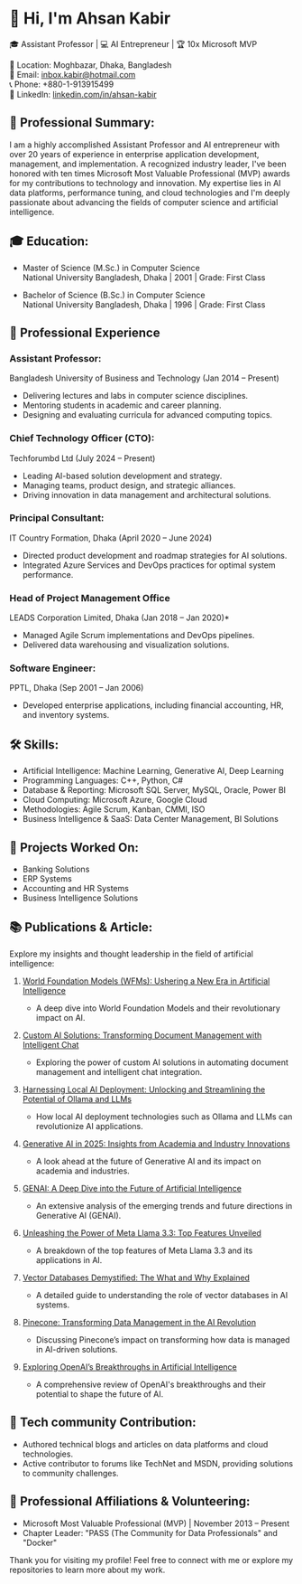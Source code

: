 # 👋 Hi, I'm Ahsan Kabir  

🎓 Assistant Professor | 💻 AI Entrepreneur | 🏆 10x Microsoft MVP 

📍 Location: Moghbazar, Dhaka, Bangladesh  
📧 Email: [inbox.kabir@hotmail.com](mailto:inbox.kabir@hotmail.com)  
📞 Phone: +880-1-913915499  
🔗 LinkedIn: [linkedin.com/in/ahsan-kabir](https://linkedin.com/in/ahsan-kabir)  

## 🏅 Professional Summary:  
I am a highly accomplished Assistant Professor and AI entrepreneur with over 20 years of experience in enterprise application development, management, and implementation. A recognized industry leader, I've been honored with ten times Microsoft Most Valuable Professional (MVP) awards for my contributions to technology and innovation. My expertise lies in AI data platforms, performance tuning, and cloud technologies and I'm deeply passionate about advancing the fields of computer science and artificial intelligence.  

## 🎓 Education:  
- Master of Science (M.Sc.) in Computer Science  
  National University Bangladesh, Dhaka | 2001 | Grade: First Class  

- Bachelor of Science (B.Sc.) in Computer Science  
  National University Bangladesh, Dhaka | 1996 | Grade: First Class  

## 💼 Professional Experience  

### Assistant Professor:  
Bangladesh University of Business and Technology (Jan 2014 – Present)  
- Delivering lectures and labs in computer science disciplines.  
- Mentoring students in academic and career planning.  
- Designing and evaluating curricula for advanced computing topics.  

### Chief Technology Officer (CTO):  
Techforumbd Ltd (July 2024 – Present)  
- Leading AI-based solution development and strategy.  
- Managing teams, product design, and strategic alliances.  
- Driving innovation in data management and architectural solutions.  

### Principal Consultant:  
IT Country Formation, Dhaka (April 2020 – June 2024)  
- Directed product development and roadmap strategies for AI solutions.  
- Integrated Azure Services and DevOps practices for optimal system performance.  

### Head of Project Management Office  
LEADS Corporation Limited, Dhaka (Jan 2018 – Jan 2020)*  
- Managed Agile Scrum implementations and DevOps pipelines.  
- Delivered data warehousing and visualization solutions.  

### Software Engineer:  
PPTL, Dhaka (Sep 2001 – Jan 2006)  
- Developed enterprise applications, including financial accounting, HR, and inventory systems.  

## 🛠 Skills:  
- Artificial Intelligence: Machine Learning, Generative AI, Deep Learning  
- Programming Languages: C++, Python, C#  
- Database & Reporting: Microsoft SQL Server, MySQL, Oracle, Power BI  
- Cloud Computing: Microsoft Azure, Google Cloud  
- Methodologies: Agile Scrum, Kanban, CMMI, ISO  
- Business Intelligence & SaaS: Data Center Management, BI Solutions  


## 🔬 Projects Worked On:  
- Banking Solutions  
- ERP Systems  
- Accounting and HR Systems  
- Business Intelligence Solutions  


## 📚 Publications & Article:

Explore my insights and thought leadership in the field of artificial intelligence:  

1. [World Foundation Models (WFMs): Ushering a New Era in Artificial Intelligence](https://www.linkedin.com/pulse/world-foundation-models-wfms-ushering-new-era-artificial-ahsan-kabir-vtjqc/?trackingId=6uMrCtSHRfOPsa2%2ByWl4Cg%3D%3D)  
   - A deep dive into World Foundation Models and their revolutionary impact on AI.  

2. [Custom AI Solutions: Transforming Document Management with Intelligent Chat](https://www.linkedin.com/pulse/custom-ai-solutions-transforming-document-management-chat-ahsan-kabir-mh7wc/?trackingId=6uMrCtSHRfOPsa2%2ByWl4Cg%3D%3D)  
   - Exploring the power of custom AI solutions in automating document management and intelligent chat integration.  

3. [Harnessing Local AI Deployment: Unlocking and Streamlining the Potential of Ollama and LLMs](https://www.linkedin.com/pulse/harnessing-local-ai-deployment-unlocking-streamlining-ahsan-kabir-vliac/?trackingId=6uMrCtSHRfOPsa2%2ByWl4Cg%3D%3D)  
   - How local AI deployment technologies such as Ollama and LLMs can revolutionize AI applications.  

4. [Generative AI in 2025: Insights from Academia and Industry Innovations](https://www.linkedin.com/pulse/generative-ai-2025-insights-from-academia-industry-ahsan-kabir-oosfc/?trackingId=6uMrCtSHRfOPsa2%2ByWl4Cg%3D%3D)  
   - A look ahead at the future of Generative AI and its impact on academia and industries.  

5. [GENAI: A Deep Dive into the Future of Artificial Intelligence](https://www.linkedin.com/pulse/genai-deep-dive-future-artificial-intelligence-ahsan-kabir-c7koc/?trackingId=6uMrCtSHRfOPsa2%2ByWl4Cg%3D%3D)  
   - An extensive analysis of the emerging trends and future directions in Generative AI (GENAI).  

6. [Unleashing the Power of Meta Llama 3.3: Top Features Unveiled](https://www.linkedin.com/pulse/unleashing-power-meta-llama-33-top-features-unveiled-ahsan-kabir-azasc/?trackingId=6uMrCtSHRfOPsa2%2ByWl4Cg%3D%3D)  
   - A breakdown of the top features of Meta Llama 3.3 and its applications in AI.  

7. [Vector Databases Demystified: The What and Why Explained](https://www.linkedin.com/pulse/vector-databases-demystified-what-why-explained-ahsan-kabir-ztztc/?trackingId=6uMrCtSHRfOPsa2%2ByWl4Cg%3D%3D)  
   - A detailed guide to understanding the role of vector databases in AI systems.  

8. [Pinecone: Transforming Data Management in the AI Revolution](https://www.linkedin.com/pulse/pinecone-transforming-data-management-ai-revolution-ahsan-kabir-tok3c/?trackingId=6uMrCtSHRfOPsa2%2ByWl4Cg%3D%3D)  
   - Discussing Pinecone’s impact on transforming how data is managed in AI-driven solutions.  

9. [Exploring OpenAI’s Breakthroughs in Artificial Intelligence](https://www.linkedin.com/pulse/exploring-openais-breakthroughs-artificial-part-1-ahsan-kabir-to6ic/?trackingId=6uMrCtSHRfOPsa2%2ByWl4Cg%3D%3D)  
   - A comprehensive review of OpenAI's breakthroughs and their potential to shape the future of AI.  

     

## 🌟 Tech community Contribution: 
   
- Authored technical blogs and articles on data platforms and cloud technologies.  
- Active contributor to forums like TechNet and MSDN, providing solutions to community challenges.  


## 🌟 Professional Affiliations & Volunteering: 
-  Microsoft Most Valuable Professional (MVP) | November 2013 – Present  
- Chapter Leader: "PASS (The Community for Data Professionals" and "Docker"  

Thank you for visiting my profile! Feel free to connect with me or explore my repositories to learn more about my work.  
